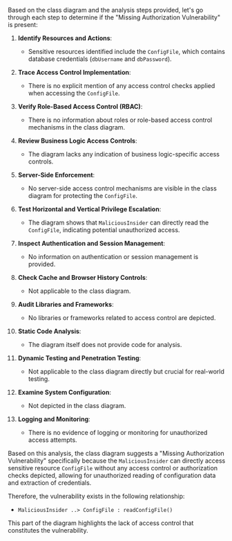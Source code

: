 Based on the class diagram and the analysis steps provided, let's go through each step to determine if the "Missing Authorization Vulnerability" is present:

1. **Identify Resources and Actions**: 
   - Sensitive resources identified include the `ConfigFile`, which contains database credentials (`dbUsername` and `dbPassword`).

2. **Trace Access Control Implementation**:
   - There is no explicit mention of any access control checks applied when accessing the `ConfigFile`.

3. **Verify Role-Based Access Control (RBAC)**:
   - There is no information about roles or role-based access control mechanisms in the class diagram.

4. **Review Business Logic Access Controls**:
   - The diagram lacks any indication of business logic-specific access controls.

5. **Server-Side Enforcement**:
   - No server-side access control mechanisms are visible in the class diagram for protecting the `ConfigFile`.

6. **Test Horizontal and Vertical Privilege Escalation**:
   - The diagram shows that `MaliciousInsider` can directly read the `ConfigFile`, indicating potential unauthorized access.

7. **Inspect Authentication and Session Management**:
   - No information on authentication or session management is provided.

8. **Check Cache and Browser History Controls**:
   - Not applicable to the class diagram.

9. **Audit Libraries and Frameworks**:
   - No libraries or frameworks related to access control are depicted.

10. **Static Code Analysis**:
    - The diagram itself does not provide code for analysis.

11. **Dynamic Testing and Penetration Testing**:
    - Not applicable to the class diagram directly but crucial for real-world testing.

12. **Examine System Configuration**:
    - Not depicted in the class diagram.

13. **Logging and Monitoring**:
    - There is no evidence of logging or monitoring for unauthorized access attempts.

Based on this analysis, the class diagram suggests a "Missing Authorization Vulnerability" specifically because the `MaliciousInsider` can directly access sensitive resource `ConfigFile` without any access control or authorization checks depicted, allowing for unauthorized reading of configuration data and extraction of credentials.

Therefore, the vulnerability exists in the following relationship:
- `MaliciousInsider ..> ConfigFile : readConfigFile()`

This part of the diagram highlights the lack of access control that constitutes the vulnerability.